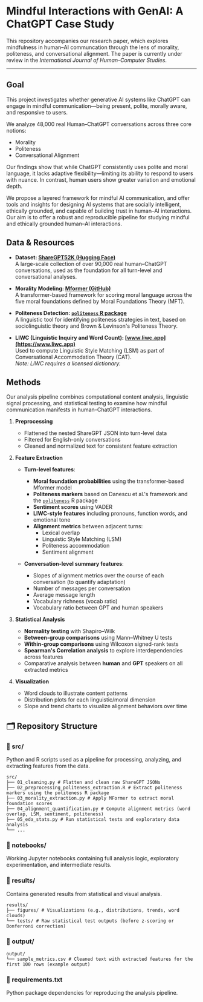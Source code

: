 # Mindful Interactions with GenAI: A ChatGPT Case Study

This repository accompanies our research paper, which explores mindfulness in human–AI communcation through the lens of morality, politeness, and conversational alignment. The paper is currently under review in the *International Journal of Human-Computer Studies*.

---

## Goal

This project investigates whether generative AI systems like ChatGPT can engage in mindful communication—being present, polite, morally aware, and responsive to users.

We analyze 48,000 real Human–ChatGPT conversations across three core notions:
 - Morality
 - Politeness
 - Conversational Alignment
   
Our findings show that while ChatGPT consistently uses polite and moral language, it lacks adaptive flexibility—limiting its ability to respond to users with nuance. In contrast, human users show greater variation and emotional depth.

We propose a layered framework for mindful AI communication, and offer tools and insights for designing AI systems that are socially intelligent, ethically grounded, and capable of building trust in human–AI interactions.
Our aim is to offer a robust and reproducible pipeline for studying mindful and ethically grounded human–AI interactions.


## Data & Resources

- **Dataset: [ShareGPT52K (Hugging Face)](https://huggingface.co/datasets/RyokoAI/ShareGPT52K)**  
  A large-scale collection of over 90,000 real human–ChatGPT conversations, used as the foundation for all turn-level and conversational analyses.

- **Morality Modeling: [Mformer (GitHub)](https://github.com/joshnguyen99/moral_axes)**  
  A transformer-based framework for scoring moral language across the five moral foundations defined by Moral Foundations Theory (MFT).

- **Politeness Detection: [`politeness` R package](https://cran.r-project.org/web/packages/politeness/vignettes/politeness.html)**  
  A linguistic tool for identifying politeness strategies in text, based on sociolinguistic theory and Brown & Levinson's Politeness Theory.

- **LIWC (Linguistic Inquiry and Word Count): [www.liwc.app](https://www.liwc.app)**  
  Used to compute Linguistic Style Matching (LSM) as part of Conversational Accommodation Theory (CAT).  
  *Note: LIWC requires a licensed dictionary.*

## Methods

Our analysis pipeline combines computational content analysis, linguistic signal processing, and statistical testing to examine how mindful communication manifests in human–ChatGPT interactions.

1. **Preprocessing**
   - Flattened the nested ShareGPT JSON into turn-level data
   - Filtered for English-only conversations
   - Cleaned and normalized text for consistent feature extraction

2. **Feature Extraction**
   - **Turn-level features**:
     - **Moral foundation probabilities** using the transformer-based Mformer model
     - **Politeness markers** based on Danescu et al.'s framework and the [`politeness`](https://cran.r-project.org/web/packages/politeness/vignettes/politeness.html) R package
     - **Sentiment scores** using VADER
     - **LIWC-style features** including pronouns, function words, and emotional tone
     - **Alignment metrics** between adjacent turns:
       - Lexical overlap  
       - Linguistic Style Matching (LSM)  
       - Politeness accommodation  
       - Sentiment alignment  

   - **Conversation-level summary features**:
     - Slopes of alignment metrics over the course of each conversation (to quantify adaptation)
     - Number of messages per conversation
     - Average message length
     - Vocabulary richness (vocab ratio)
     - Vocabulary ratio between GPT and human speakers

3. **Statistical Analysis**
   - **Normality testing** with Shapiro–Wilk
   - **Between-group comparisons** using Mann–Whitney U tests
   - **Within-group comparisons** using Wilcoxon signed-rank tests
   - **Spearman's Correlation analysis** to explore interdependencies across features
   - Comparative analysis between **human** and **GPT** speakers on all extracted metrics

4. **Visualization**
   - Word clouds to illustrate content patterns
   - Distribution plots for each linguistic/moral dimension
   - Slope and trend charts to visualize alignment behaviors over time

## 🗂 Repository Structure

### 📁 src/
Python and R scripts used as a pipeline for processing, analyzing, and extracting features from the data.

```
src/ 
├── 01_cleaning.py # Flatten and clean raw ShareGPT JSONs 
├── 02_preprocessing_politeness_extraction.R # Extract politeness markers using the politeness R package 
├── 03_morality_extraction.py # Apply MFormer to extract moral foundation scores 
├── 04_alignment_quantification.py # Compute alignment metrics (word overlap, LSM, sentiment, politeness) 
├── 05_eda_stats.py # Run statistical tests and exploratory data analysis 
└── ...
```

### 📁 notebooks/
Working Jupyter notebooks containing full analysis logic, exploratory experimentation, and intermediate results.

### 📁 results/
Contains generated results from statistical and visual analysis.

```
results/ 
├── figures/ # Visualizations (e.g., distributions, trends, word clouds) 
└── tests/ # Raw statistical test outputs (before z-scoring or Bonferroni correction)
```

### 📁 output/
```
output/ 
└── sample_metrics.csv # Cleaned text with extracted features for the first 100 rows (example output)
```

### 📄 requirements.txt
Python package dependencies for reproducing the analysis pipeline.
